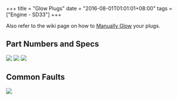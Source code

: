 +++
title = "Glow Plugs"
date = "2016-08-01T01:01:01+08:00"
tags = ["Engine - SD33"]
+++

Also refer to the wiki page on how to [Manually Glow][Wiki: manual glow] your plugs.

## Part Numbers and Specs

[![][Image: part 1]][Image: part 1]
[![][Image: part 2]][Image: part 2]
[![][Image: part 3]][Image: part 3]

## Common Faults

[![][Image: faults]][Image: faults]



[Image: faults]: /wiki/engine-sd33/glow-plugs/glow-plugs-failure.png
[Image: part 1]: /wiki/engine-sd33/glow-plugs/sd33-glow-plugs-part-numbers.png
[Image: part 2]: /wiki/engine-sd33/glow-plugs/sd33-glow-plug-sizes.png
[Image: part 3]: /wiki/engine-sd33/glow-plugs/sd33-glow-plug-pics.png

[Wiki: manual glow]: /wiki/engine-sd33/manual-glowing
